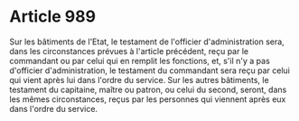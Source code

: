 # Article 989

Sur les bâtiments de l'Etat, le testament de l'officier d'administration sera, dans les circonstances prévues à l'article précédent, reçu par le commandant ou par celui qui en remplit les fonctions, et, s'il n'y a pas d'officier d'administration, le testament du commandant sera reçu par celui qui vient après lui dans l'ordre du service.   Sur les autres bâtiments, le testament du capitaine, maître ou patron, ou celui du second, seront, dans les mêmes circonstances, reçus par les personnes qui viennent après eux dans l'ordre du service.